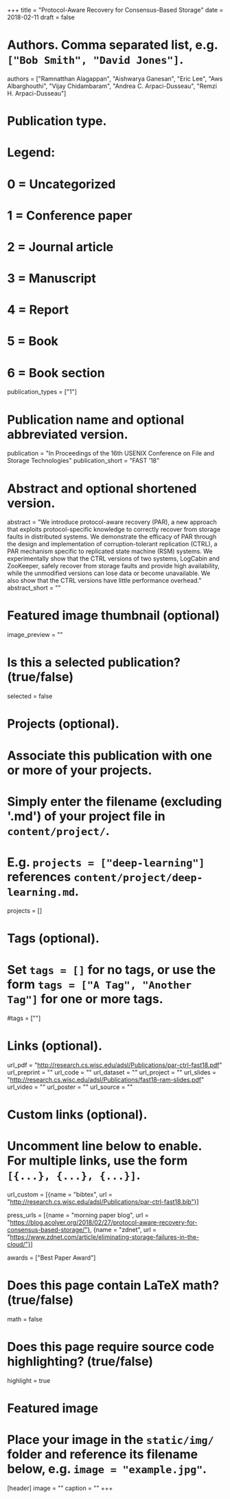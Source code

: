 +++
title = "Protocol-Aware Recovery for Consensus-Based Storage"
date = 2018-02-11
draft = false

# Authors. Comma separated list, e.g. `["Bob Smith", "David Jones"]`.
authors = ["Ramnatthan Alagappan", "Aishwarya Ganesan", "Eric Lee", "Aws Albarghouthi", "Vijay Chidambaram",
"Andrea C. Arpaci-Dusseau", "Remzi H. Arpaci-Dusseau"]

# Publication type.
# Legend:
# 0 = Uncategorized
# 1 = Conference paper
# 2 = Journal article
# 3 = Manuscript
# 4 = Report
# 5 = Book
# 6 = Book section
publication_types = ["1"]

# Publication name and optional abbreviated version.
publication = "In Proceedings of the 16th USENIX Conference on File and Storage Technologies"
publication_short = "FAST ’18"

# Abstract and optional shortened version.
abstract = "We introduce protocol-aware recovery (PAR), a new approach that exploits protocol-specific knowledge to correctly recover from storage faults in distributed systems. We demonstrate the efficacy of PAR through the design and implementation of corruption-tolerant replication (CTRL), a PAR mechanism specific to replicated state machine (RSM) systems. We experimentally show that the CTRL versions of two systems, LogCabin and ZooKeeper, safely recover from storage faults and provide high availability, while the unmodified versions can lose data or become unavailable. We also show that the CTRL versions have little performance overhead."
abstract_short = ""

# Featured image thumbnail (optional)
image_preview = ""

# Is this a selected publication? (true/false)
selected = false

# Projects (optional).
#   Associate this publication with one or more of your projects.
#   Simply enter the filename (excluding '.md') of your project file in `content/project/`.
#   E.g. `projects = ["deep-learning"]` references `content/project/deep-learning.md`.
projects = []

# Tags (optional).
#   Set `tags = []` for no tags, or use the form `tags = ["A Tag", "Another Tag"]` for one or more tags.
#tags = [""]

# Links (optional).
url_pdf = "http://research.cs.wisc.edu/adsl/Publications/par-ctrl-fast18.pdf"
url_preprint = ""
url_code = ""
url_dataset = ""
url_project = ""
url_slides = "http://research.cs.wisc.edu/adsl/Publications/fast18-ram-slides.pdf"
url_video = ""
url_poster = ""
url_source = ""

# Custom links (optional).
#   Uncomment line below to enable. For multiple links, use the form `[{...}, {...}, {...}]`.
url_custom = [{name = "bibtex", url = "http://research.cs.wisc.edu/adsl/Publications/par-ctrl-fast18.bib"}]

press_urls = [{name = "morning paper blog", url = "https://blog.acolyer.org/2018/02/27/protocol-aware-recovery-for-consensus-based-storage/"}, {name = "zdnet", url = "https://www.zdnet.com/article/eliminating-storage-failures-in-the-cloud/"}]


awards = ["Best Paper Award"]

# Does this page contain LaTeX math? (true/false)
math = false

# Does this page require source code highlighting? (true/false)
highlight = true

# Featured image
# Place your image in the `static/img/` folder and reference its filename below, e.g. `image = "example.jpg"`.
[header]
image = ""
caption = ""
+++
